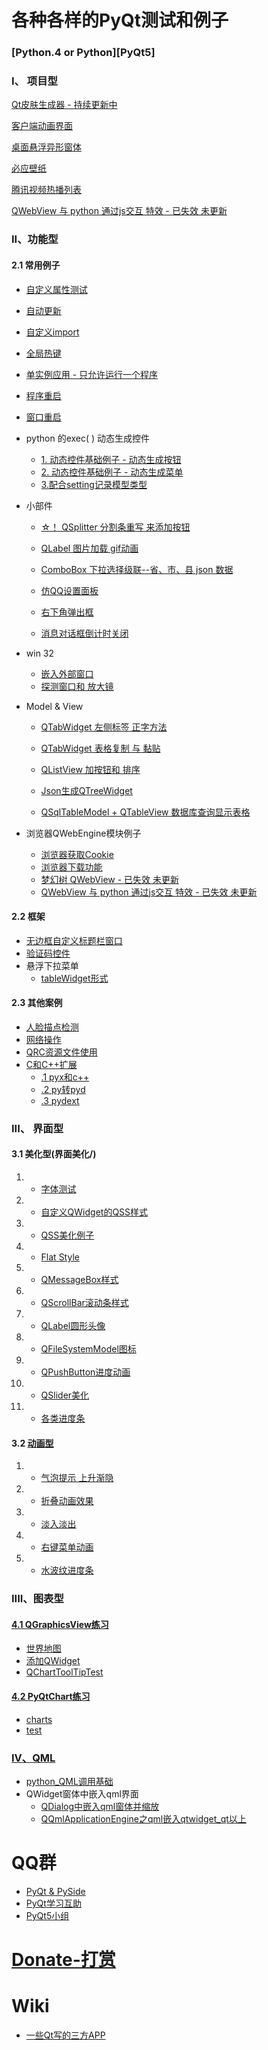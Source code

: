 # 各种各样的PyQt测试和例子

### [Python.4 or Python][PyQt5]

### I、 项目型
[Qt皮肤生成器 - 持续更新中](https://github.com/892768447/QtSkin)

[客户端动画界面](https://github.com/892768447/PyQtClient)

[桌面悬浮异形窗体](https://github.com/892768447/Lolita)

[必应壁纸](https://github.com/892768447/BingWallpaper)

[腾讯视频热播列表](腾讯视频热播列表/)

[ QWebView 与 python 通过js交互 特效 - 已失效 未更新](https://github.com/892768447/PhotoEffects)
### II、功能型

#### 2.1 常用例子

 - [ 自定义属性测试](自定义属性测试/)
 - [ 自动更新](自动更新/)
 - [ 自定义import](自定义import/)
 - [ 全局热键](全局热键/)
 - [ 单实例应用 - 只允许运行一个程序](单实例应用/)
 - [ 程序重启](程序重启/)
 - [ 窗口重启](窗口重启/)
 -   python 的exec( ) 动态生成控件
        - [1. 动态控件基础例子 - 动态生成按钮](partner_625781186/exec动态生成控件/dynamic_button)
        - [2. 动态控件基础例子 - 动态生成菜单](partner_625781186/exec动态生成控件/dynamic_Menu)
        - [3.配合setting记录模型类型](partner_625781186/exec动态生成控件/)
- 小部件
 
    - [ ☆！ QSplitter 分割条重写 来添加按钮](分割窗口的分割条重写/)

    - [ QLabel 图片加载 gif动画](图片加载/)
    - [ ComboBox 下拉选择级联--省、市、县 json 数据 ](下拉选择联动/)
    
    - [ 仿QQ设置面板](仿QQ设置面板/)
    - [ 右下角弹出框](右下角弹出框/)
    - [ 消息对话框倒计时关闭](消息对话框倒计时关闭/)

 - win 32
    - [ 嵌入外部窗口](嵌入外部窗口/)
    - [ 探测窗口和 放大镜](探测窗口和放大截图/) 

 - Model & View
 
    - [ QTabWidget 左侧标签 正字方法](左侧选项卡/)
    - [ QTabWidget 表格复制 与 黏贴](表格复制/)

    - [ QListView 加按钮和 排序](QListView/)
    - [ Json生成QTreeWidget](Json生成QTreeWidget/)
    - [ QSqlTableModel + QTableView 数据库查询显示表格](数据库查询显示表格/)


 -  浏览器QWebEngine模块例子
    - [ 浏览器获取Cookie](浏览器获取Cookie/)
    - [ 浏览器下载功能](partner_625781186/QWebEngineView下载文件)
    - [ 梦幻树 QWebView - 已失效 未更新](梦幻树/)
    - [ QWebView 与 python 通过js交互 特效 - 已失效 未更新](https://github.com/892768447/PhotoEffects)
    

 #### 2.2 框架
- [ 无边框自定义标题栏窗口](无边框自定义标题栏窗口/)
- [ 验证码控件](验证码控件/)
-  悬浮下拉菜单
    - [ tableWidget形式](partner_625781186/hoverMenu)
    
#### 2.3 其他案例
- [ 人脸描点检测](人脸描点检测/)
- [ 网络操作](网络操作/)    
- [ QRC资源文件使用](QRC资源文件使用/)
- [ C和C++扩展](C和C++扩展/)
    - [.1 pyx和c++](C和C++扩展/pyx和c++/)
    - [.2 py转pyd](C和C++扩展/py转pyd/)
    - [.3 pydext](C和C++扩展/pydext/)    

### III、 界面型

#### 3.1 美化型(界面美化/)

1. - [ 字体测试](字体测试/)
1. - [ 自定义QWidget的QSS样式](自定义QWidget的QSS样式/)
1. - [ QSS美化例子](界面美化/QSS美化例子)
1. - [ Flat Style](https://github.com/892768447/QFlat)
1. - [ QMessageBox样式](界面美化/QMessageBox样式)
1. - [ QScrollBar滚动条样式](界面美化/QScrollBar滚动条样式)
1. - [ QLabel圆形头像](界面美化/QLabel圆形头像)
1. - [ QFileSystemModel图标](界面美化/QFileSystemModel图标)
1. - [ QPushButton进度动画](界面美化/QPushButton进度动画)
1. - [ QSlider美化](界面美化/QSlider美化)
1. - [ 各类进度条](界面美化/各类进度条)

#### 3.2 [动画型](动画特效/)

1. - [ 气泡提示 上升渐隐](气泡提示/)
1. - [ 折叠动画效果](partner_625781186/折叠控件/)
1. - [ 淡入淡出](动画特效/淡入淡出.py)
1. - [ 右键菜单动画](动画特效/右键菜单动画.py)
1. - [ 水波纹进度条](界面美化/水波纹进度条)

### IIII、图表型
#### [4.1 QGraphicsView练习](QGraphicsView练习/)
 - [ 世界地图](QGraphicsView练习/世界地图)
 - [ 添加QWidget](QGraphicsView练习/添加QWidget.py)
 - [ QChartToolTipTest](QGraphicsView练习/QChartToolTipTest.py)
    
#### [4.2 PyQtChart练习](PyQtChart练习/)
 - [ charts](PyQtChart练习/charts)
 - [ test](PyQtChart练习/test)


### [IV、QML](partner_625781186/QML_QtQuick_PY)
- [python_QML调用基础](partner_625781186/QML_QtQuick_PY/python_QML调用基础)
- QWidget窗体中嵌入qml界面
    - [QDialog中嵌入qml窗体并缩放](partner_625781186/QML_QtQuick_PY/QDialog中嵌入qml窗体并缩放)
    - [QQmlApplicationEngine之qml嵌入qtwidget_qt以上](partner_625781186/QML_QtQuick_PY/QQmlApplicationEngine之qml嵌入qtwidget_qt以上)
 
 
# QQ群
 - [PyQt & PySide](https://jq.qq.com/?_wv=1027&k=50LWvn9)
 - [PyQt学习互助](https://jq.qq.com/?_wv=1027&k=5QVVEdF)
 - [PyQt5小组](https://jq.qq.com/?_wv=1027&k=5cI3oRz)


# [Donate-打赏](Donate/)

# Wiki
 - [一些Qt写的三方APP](https://github.com/892768447/PyQt/wiki/3rd-party-applications)